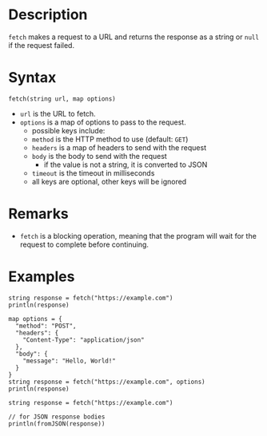 # Description

`fetch` makes a request to a URL and returns the response as a string or `null` if the request failed.

# Syntax

```step
fetch(string url, map options)
```

- `url` is the URL to fetch.
- `options` is a map of options to pass to the request.
  - possible keys include:
  - `method` is the HTTP method to use (default: `GET`)
  - `headers` is a map of headers to send with the request
  - `body` is the body to send with the request
    - if the value is not a string, it is converted to JSON
  - `timeout` is the timeout in milliseconds
  - all keys are optional, other keys will be ignored

# Remarks

- `fetch` is a blocking operation, meaning that the program will wait for the request to complete before continuing.

# Examples

```step
string response = fetch("https://example.com")
println(response)
```

```step
map options = {
  "method": "POST",
  "headers": {
    "Content-Type": "application/json"
  },
  "body": {
    "message": "Hello, World!"
  }
}
string response = fetch("https://example.com", options)
println(response)
```

```step
string response = fetch("https://example.com")

// for JSON response bodies
println(fromJSON(response))
```
